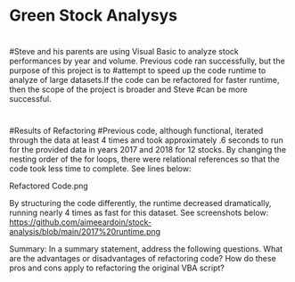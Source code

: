 # Green Stock Analysys
#
#Steve and his parents are using Visual Basic to analyze stock performances by year and volume.  Previous code ran successfully, but the purpose of this project is to #attempt to speed up the code runtime to analyze of large datasets.If the code can be refactored for faster runtime, then the scope of the project is broader and Steve #can be more successful.
#
#Results of Refactoring
#Previous code, although functional, iterated through the data at least 4 times and took approximately .6 seconds to run for the provided data in years 2017 and 2018 for 12 stocks.  By changing the nesting order of the for loops, there were relational references so that the code took less time to complete.  See lines below:

Refactored Code.png

By structuring the code differently, the runtime decreased dramatically, running nearly 4 times as fast for this dataset. See screenshots below:
https://github.com/aimeeardoin/stock-analysis/blob/main/2017%20runtime.png



Summary: In a summary statement, address the following questions.
What are the advantages or disadvantages of refactoring code?
How do these pros and cons apply to refactoring the original VBA script?

